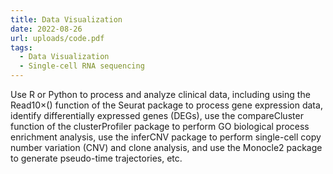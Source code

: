 ```yaml
---
title: Data Visualization
date: 2022-08-26
url: uploads/code.pdf
tags:
  - Data Visualization
  - Single-cell RNA sequencing
---
```


Use R or Python to process and analyze clinical data, including using the Read10×() function of the Seurat package to process gene expression data, identify differentially expressed genes (DEGs), use the compareCluster function of the clusterProfiler package to perform GO biological process enrichment analysis, use the inferCNV package to perform single-cell copy number variation (CNV) and clone analysis, and use the Monocle2 package to generate pseudo-time trajectories, etc.

<!--more-->
